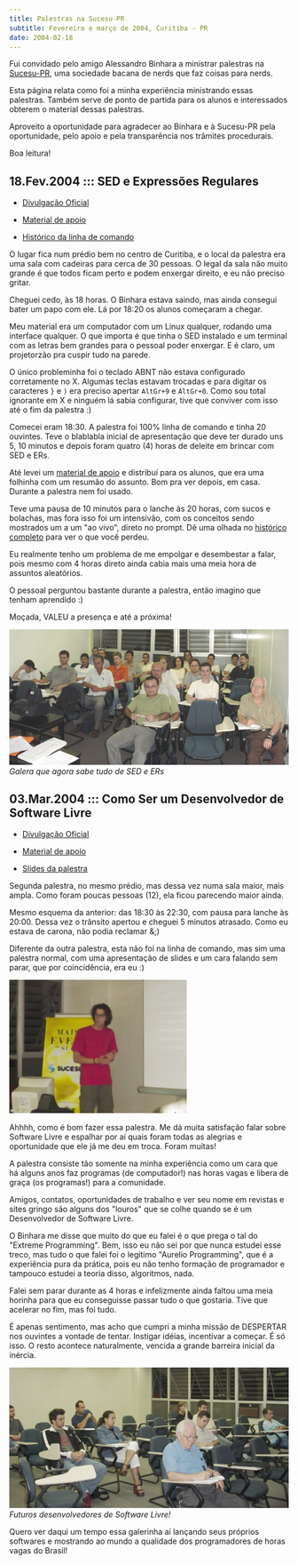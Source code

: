 ```yaml
---
title: Palestras na Sucesu-PR
subtitle: Fevereiro e março de 2004, Curitiba - PR
date: 2004-02-18
---
```


Fui convidado pelo amigo Alessandro Binhara a ministrar
palestras na [Sucesu-PR](http://www.prsucesu.org.br), uma
sociedade bacana de nerds que faz coisas para nerds.

Esta página relata como foi a minha experiência ministrando
essas palestras. Também serve de ponto de partida para os
alunos e interessados obterem o material dessas palestras.

Aproveito a oportunidade para agradecer ao Binhara e à
Sucesu-PR pela oportunidade, pelo apoio e pela transparência
nos trâmites procedurais.

Boa leitura!

## 18.Fev.2004 ::: SED e Expressões Regulares

* [Divulgação Oficial](http://www.prsucesu.org.br/Palestras/MostrarCurso.Asp?Curso=16)

* [Material de apoio](sucesu-seder-apoio.html)

* [Histórico da linha de comando](sucesu-seder-prompt.html)

O lugar fica num prédio bem no centro de Curitiba, e o local da
palestra era uma sala com cadeiras para cerca de 30 pessoas. O legal
da sala não muito grande é que todos ficam perto e podem enxergar
direito, e eu não preciso gritar.

Cheguei cedo, às 18 horas. O Binhara estava saindo, mas ainda consegui
bater um papo com ele. Lá por 18:20 os alunos começaram a chegar.

Meu material era um computador com um Linux qualquer, rodando uma
interface qualquer. O que importa é que tinha o SED instalado e um
terminal com as letras bem grandes para o pessoal poder enxergar. E é
claro, um projetorzão pra cuspir tudo na parede.

O único probleminha foi o teclado ABNT não estava configurado
corretamente no X. Algumas teclas estavam trocadas e para digitar os
caracteres `}` e `)` era preciso apertar `AltGr+9` e
`AltGr+0`. Como sou total ignorante em X e ninguém lá sabia
configurar, tive que conviver com isso até o fim da palestra :)

Comecei eram 18:30. A palestra foi 100% linha de comando e tinha 20
ouvintes. Teve o blablabla inicial de apresentação que deve ter durado
uns 5, 10 minutos e depois foram quatro (4) horas de deleite em
brincar com SED e ERs.

Até levei um [material de apoio](sucesu-seder-apoio.html) e distribuí
para os alunos, que era uma folhinha com um resumão do assunto. Bom
pra ver depois, em casa. Durante a palestra nem foi usado.

Teve uma pausa de 10 minutos para o lanche às 20 horas, com sucos e
bolachas, mas fora isso foi um intensivão, com os conceitos sendo
mostrados um a um "ao vivo", direto no prompt. Dê uma olhada no
[histórico completo](sucesu-seder-prompt.html) para ver o que você
perdeu.

Eu realmente tenho um problema de me empolgar e desembestar a falar,
pois mesmo com 4 horas direto ainda cabia mais uma meia hora de
assuntos aleatórios.

O pessoal perguntou bastante durante a palestra, então imagino que
tenham aprendido :)

Moçada, VALEU a presença e até a próxima!

![](sucesu-seder-turma.jpg)
*Galera que agora sabe tudo de SED e ERs*

## 03.Mar.2004 ::: Como Ser um Desenvolvedor de Software Livre

* [Divulgação Oficial](http://www.prsucesu.org.br/Palestras/MostrarCurso.Asp?Curso=22)

* [Material de apoio](sucesu-desenvolvedor-apoio.html)

* [Slides da palestra](/curso/material/desenvolvedor/)

Segunda palestra, no mesmo prédio, mas dessa vez numa sala maior, mais
ampla. Como foram poucas pessoas (12), ela ficou parecendo maior
ainda.

Mesmo esquema da anterior: das 18:30 às 22:30, com pausa para lanche às
20:00. Dessa vez o trânsito apertou e cheguei 5 minutos atrasado. Como
eu estava de carona, não podia reclamar &;)

Diferente da outra palestra, esta não foi na linha de comando, mas sim
uma palestra normal, com uma apresentação de slides e um cara falando
sem parar, que por coincidência, era eu :)

![](sucesu-desenvolvedor-aurelio.jpg)

Ahhhh, como é bom fazer essa palestra. Me dá muita satisfação falar
sobre Software Livre e espalhar por aí quais foram todas as alegrias e
oportunidade que ele já me deu em troca. Foram muitas!

A palestra consiste tão somente na minha experiência como um cara que
há alguns anos faz programas (de computador!) nas horas vagas e libera
de graça (os programas!) para a comunidade.

Amigos, contatos, oportunidades de trabalho e ver seu nome em revistas
e sites gringo são alguns dos "louros" que se colhe quando se é um
Desenvolvedor de Software Livre.

O Binhara me disse que muito do que eu falei é o que prega o tal do
"Extreme Programming". Bem, isso eu não sei por que nunca estudei esse
treco, mas tudo o que falei foi o legítimo "Aurelio Programming", que
é a experiência pura da prática, pois eu não tenho formação de
programador e tampouco estudei a teoria disso, algoritmos, nada.

Falei sem parar durante as 4 horas e infelizmente ainda faltou uma
meia horinha para que eu conseguisse passar tudo o que gostaria. Tive
que acelerar no fim, mas foi tudo.

É apenas sentimento, mas acho que cumpri a minha missão de DESPERTAR
nos ouvintes a vontade de tentar. Instigar idéias, incentivar a
começar. É só isso. O resto acontece naturalmente, vencida a grande
barreira inicial da inércia.

![](sucesu-desenvolvedor-turma.jpg)
*Futuros desenvolvedores de Software Livre!*

Quero ver daqui um tempo essa galerinha aí lançando seus próprios
softwares e mostrando ao mundo a qualidade dos programadores de horas
vagas do Brasil!

